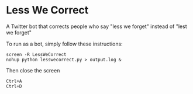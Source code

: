 # Less We Correct
A Twitter bot that corrects people who say "less we forget" instead of "lest we forget"

To run as a bot, simply follow these instructions:
```
screen -R LessWeCorrect
nohup python lesswecorrect.py > output.log &
```

Then close the screen
```
Ctrl+A
Ctrl+D
```